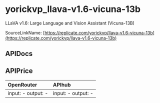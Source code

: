 # yorickvp_llava-v1.6-vicuna-13b

LLaVA v1.6: Large Language and Vision Assistant (Vicuna-13B)

SourceLinkName: [https://replicate.com/yorickvp/llava-v1.6-vicuna-13b](https://replicate.com/yorickvp/llava-v1.6-vicuna-13b)

## APIDocs



## APIPrice

| OpenRouter | APIhub |
|:---|:---|
| input: - output: - | input: - output: - |
